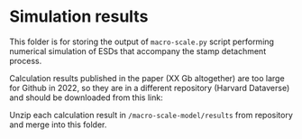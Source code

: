# Simulation results

This folder is for storing the output of `macro-scale.py` script performing
numerical simulation of ESDs that accompany the stamp detachment process.

Calculation results published in the paper (XX Gb altogether) are too
large for Github in 2022, so they are in a different repository
(Harvard Dataverse) and should be downloaded from this link:

Unzip each calculation result in `/macro-scale-model/results` 
from repository and merge into this folder.